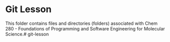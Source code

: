 # Git Lesson

This folder contains files and directories (folders) associated with Chem 280 - 
Foundations of Programming and Software Engineering for Molecular Science.# git-lesson
